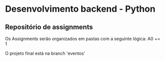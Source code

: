 # Desenvolvimento backend - Python
## Repositório de assignments

Os Assignments serão organizados em pastas com a seguinte lógica:
A0 += 1 

O projeto final está na branch 'eventos'
